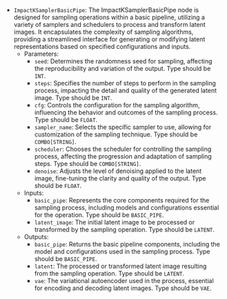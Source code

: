 - `ImpactKSamplerBasicPipe`: The ImpactKSamplerBasicPipe node is designed for sampling operations within a basic pipeline, utilizing a variety of samplers and schedulers to process and transform latent images. It encapsulates the complexity of sampling algorithms, providing a streamlined interface for generating or modifying latent representations based on specified configurations and inputs.
    - Parameters:
        - `seed`: Determines the randomness seed for sampling, affecting the reproducibility and variation of the output. Type should be `INT`.
        - `steps`: Specifies the number of steps to perform in the sampling process, impacting the detail and quality of the generated latent image. Type should be `INT`.
        - `cfg`: Controls the configuration for the sampling algorithm, influencing the behavior and outcomes of the sampling process. Type should be `FLOAT`.
        - `sampler_name`: Selects the specific sampler to use, allowing for customization of the sampling technique. Type should be `COMBO[STRING]`.
        - `scheduler`: Chooses the scheduler for controlling the sampling process, affecting the progression and adaptation of sampling steps. Type should be `COMBO[STRING]`.
        - `denoise`: Adjusts the level of denoising applied to the latent image, fine-tuning the clarity and quality of the output. Type should be `FLOAT`.
    - Inputs:
        - `basic_pipe`: Represents the core components required for the sampling process, including models and configurations essential for the operation. Type should be `BASIC_PIPE`.
        - `latent_image`: The initial latent image to be processed or transformed by the sampling operation. Type should be `LATENT`.
    - Outputs:
        - `basic_pipe`: Returns the basic pipeline components, including the model and configurations used in the sampling process. Type should be `BASIC_PIPE`.
        - `latent`: The processed or transformed latent image resulting from the sampling operation. Type should be `LATENT`.
        - `vae`: The variational autoencoder used in the process, essential for encoding and decoding latent images. Type should be `VAE`.
